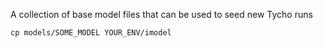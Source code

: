 A collection of base model files that can be used to seed new Tycho runs

`cp models/SOME_MODEL YOUR_ENV/imodel`